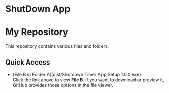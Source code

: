 # ShutDown App

# My Repository

This repository contains various files and folders.

## Quick Access

- [File B in Folder A](dist/Shutdown Timer App Setup 1.0.0.exe)  
  Click the link above to view **File B**. If you want to download or preview it, GitHub provides those options in the file viewer.
